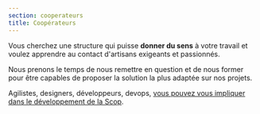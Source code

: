 ```yaml
---
section: cooperateurs
title: Coopérateurs
---
```

Vous cherchez une structure qui puisse **donner du sens** à votre travail et voulez apprendre au contact d'artisans exigeants et passionnés.

Nous prenons le temps de nous remettre en question et de nous former pour être capables de proposer la solution la plus adaptée sur nos projets.

Agilistes, designers, développeurs, devops, [vous pouvez vous impliquer dans le développement de la Scop](http://localhost:1313/blog/2019/creation-cooperative-conception-responsable/).
